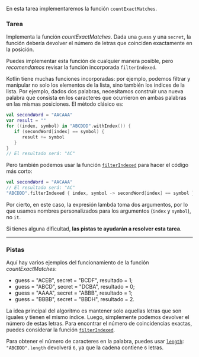 En esta tarea implementaremos la función `countExactMatches`.

### Tarea

Implementa la función _countExactMatches_. 
Dada una `guess` y una `secret`, la función debería devolver el número de letras que coinciden exactamente en la posición.

Puedes implementar esta función de cualquier manera posible, pero _recomendamos_ revisar la función incorporada `filterIndexed`.

<div class="Hint" title="Haz clic para aprender más sobre la función incorporada filterIndexed">

Kotlin tiene muchas funciones incorporadas: por ejemplo, podemos filtrar y manipular no solo los elementos de la lista, sino también los índices de la lista.
Por ejemplo, dados dos palabras, necesitamos construir una nueva palabra que consista en los caracteres que ocurrieron en ambas palabras en las mismas posiciones.
El método clásico es:
```kotlin
val secondWord = "AACAAA"
var result = ""
for ((index, symbol) in "ABCDDD".withIndex()) {
   if (secondWord[index] == symbol) {
      result += symbol
   }
}
// El resultado será: "AC"
```

Pero también podemos usar la función [`filterIndexed`](https://kotlinlang.org/api/latest/jvm/stdlib/kotlin.collections/filter-indexed.html) para hacer el código más corto:
```kotlin
val secondWord = "AACAAA"
// El resultado será: "AC"
"ABCDDD".filterIndexed { index, symbol -> secondWord[index] == symbol }
```

Por cierto, en este caso, la expresión lambda toma dos argumentos, por lo que usamos nombres personalizados para los argumentos (`index` y `symbol`), no `it`.
</div>

Si tienes alguna dificultad, **las pistas te ayudarán a resolver esta tarea**.

----

### Pistas

<div class="Hint" title="Haz clic para ver ejemplos del funcionamiento de la función `countExactMatches`">

Aquí hay varios ejemplos del funcionamiento de la función _countExactMatches_:

- guess = "ACEB", secret = "BCDF", resultado = 1;
- guess = "ABCD", secret = "DCBA", resultado = 0;
- guess = "AAAA", secret = "ABBB", resultado = 1;
- guess = "BBBB", secret = "BBDH", resultado = 2.
</div>

<div class="Hint" title="Haz clic para aprender la idea principal del algoritmo">

La idea principal del algoritmo es mantener solo aquellas letras que son iguales y tienen el mismo índice. 
Luego, simplemente podemos devolver el número de estas letras.
Para encontrar el número de coincidencias exactas, puedes considerar la función <a href="https://kotlinlang.org/api/latest/jvm/stdlib/kotlin.text/filter-indexed.html"><code>filterIndexed</code></a>.
</div>

<div class="Hint" title="Haz clic para aprender cómo obtener el número de elementos en la lista">

Para obtener el número de caracteres en la palabra, puedes usar <a href="https://kotlinlang.org/api/latest/jvm/stdlib/kotlin/-string/length.html#length"><code>length</code></a>: 
`"ABCDDD".length` devolverá `6`, ya que la cadena contiene `6` letras.  
</div>